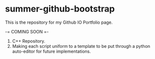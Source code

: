 # summer-github-bootstrap

This is the repository for my Github IO Portfolio page.

 -= COMING SOON =-
  1. C++ Repository.
  2. Making each script uniform to a template to be put through a python auto-editor for future implementations.
